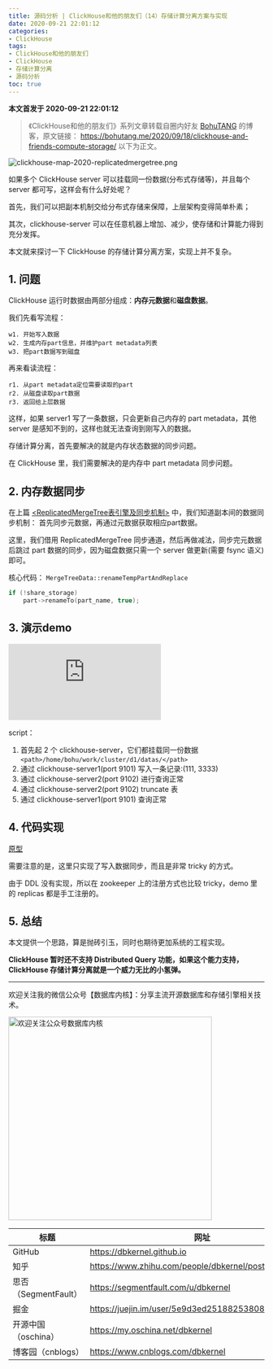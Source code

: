 ```yaml
---
title: 源码分析 | ClickHouse和他的朋友们（14）存储计算分离方案与实现
date: 2020-09-21 22:01:12
categories:
- ClickHouse
tags:
- ClickHouse和他的朋友们
- ClickHouse
- 存储计算分离
- 源码分析
toc: true
---
```


<!-- more -->


**本文首发于 2020-09-21 22:01:12**

>《ClickHouse和他的朋友们》系列文章转载自圈内好友 [BohuTANG](https://bohutang.me/) 的博客，原文链接：
>https://bohutang.me/2020/09/18/clickhouse-and-friends-compute-storage/
>以下为正文。

![clickhouse-map-2020-replicatedmergetree.png](clickhouse-map-2020-replicatedmergetree.png)


如果多个 ClickHouse server 可以挂载同一份数据(分布式存储等)，并且每个 server 都可写，这样会有什么好处呢？

首先，我们可以把副本机制交给分布式存储来保障，上层架构变得简单朴素；

其次，clickhouse-server 可以在任意机器上增加、减少，使存储和计算能力得到充分发挥。

本文就来探讨一下 ClickHouse 的存储计算分离方案，实现上并不复杂。

## 1. 问题

ClickHouse 运行时数据由两部分组成：**内存元数据**和**磁盘数据**。

我们先看写流程：

```
w1. 开始写入数据
w2. 生成内存part信息，并维护part metadata列表
w3. 把part数据写到磁盘
```

再来看读流程：

```
r1. 从part metadata定位需要读取的part
r2. 从磁盘读取part数据
r3. 返回给上层数据
```

这样，如果 server1 写了一条数据，只会更新自己内存的 part metadata，其他 server 是感知不到的，这样也就无法查询到刚写入的数据。

存储计算分离，首先要解决的就是内存状态数据的同步问题。

在 ClickHouse 里，我们需要解决的是内存中 part metadata 同步问题。

## 2. 内存数据同步

在上篇 [<ReplicatedMergeTree表引擎及同步机制>](https://bohutang.me/2020/09/13/clickhouse-and-friends-replicated-merge-tree/) 中，我们知道副本间的数据同步机制：
首先同步元数据，再通过元数据获取相应part数据。

这里，我们借用 ReplicatedMergeTree 同步通道，然后再做减法，同步完元数据后跳过 part 数据的同步，因为磁盘数据只需一个 server 做更新(需要 fsync 语义)即可。

核心代码：
`MergeTreeData::renameTempPartAndReplace`

```cpp
if (!share_storage)
    part->renameTo(part_name, true);
```

## 3. 演示demo

<iframe src="https://bohutang-1253727613.cos.ap-beijing.myqcloud.com/video/clickhouse-storage-compute.mp4" frameborder="0" allowfullscreen="true" style="box-sizing: border-box;"></iframe>

script：

1. 首先起 2 个 clickhouse-server，它们都挂载同一份数据 `<path>/home/bohu/work/cluster/d1/datas/</path>`
2. 通过 clickhouse-server1(port 9101) 写入一条记录:(111, 3333)
3. 通过 clickhouse-server2(port 9102) 进行查询正常
4. 通过 clickhouse-server2(port 9102) truncate 表
5. 通过 clickhouse-server1(port 9101) 查询正常

## 4. 代码实现

[原型](https://github.com/BohuTANG/ClickHouse/commit/f67d98ef408fda1a359e4fb17848619ef1f6e59b)

需要注意的是，这里只实现了写入数据同步，而且是非常 tricky 的方式。

由于 DDL 没有实现，所以在 zookeeper 上的注册方式也比较 tricky，demo 里的 replicas 都是手工注册的。

## 5. 总结

本文提供一个思路，算是抛砖引玉，同时也期待更加系统的工程实现。

**ClickHouse 暂时还不支持 Distributed Query 功能，如果这个能力支持，ClickHouse 存储计算分离就是一个威力无比的小氢弹。**

----

欢迎关注我的微信公众号【数据库内核】：分享主流开源数据库和存储引擎相关技术。

<img src="https://dbkernel-1306518848.cos.ap-beijing.myqcloud.com/wechat/my-wechat-official-account.png" width="400" height="400" alt="欢迎关注公众号数据库内核" align="center"/>

| 标题                 | 网址                                                  |
| -------------------- | ----------------------------------------------------- |
| GitHub                 | https://dbkernel.github.io           |
| 知乎                 | https://www.zhihu.com/people/dbkernel/posts           |
| 思否（SegmentFault） | https://segmentfault.com/u/dbkernel                   |
| 掘金                 | https://juejin.im/user/5e9d3ed251882538083fed1f/posts |
| 开源中国（oschina）  | https://my.oschina.net/dbkernel                       |
| 博客园（cnblogs）    | https://www.cnblogs.com/dbkernel                      |


